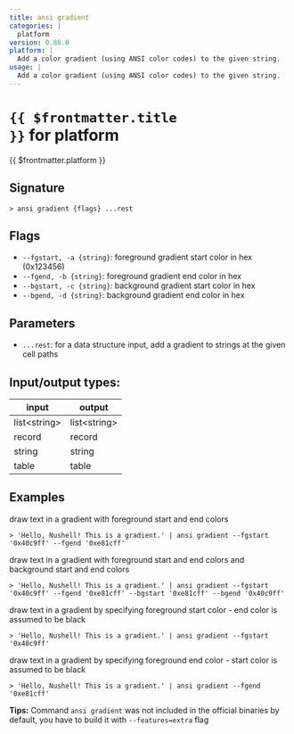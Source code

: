 ```yaml
---
title: ansi gradient
categories: |
  platform
version: 0.86.0
platform: |
  Add a color gradient (using ANSI color codes) to the given string.
usage: |
  Add a color gradient (using ANSI color codes) to the given string.
---
```

<!-- This file is automatically generated. Please edit the command in https://github.com/nushell/nushell instead. -->

# <code>{{ $frontmatter.title }}</code> for platform

<div class='command-title'>{{ $frontmatter.platform }}</div>

## Signature

```> ansi gradient {flags} ...rest```

## Flags

 -  `--fgstart, -a {string}`: foreground gradient start color in hex (0x123456)
 -  `--fgend, -b {string}`: foreground gradient end color in hex
 -  `--bgstart, -c {string}`: background gradient start color in hex
 -  `--bgend, -d {string}`: background gradient end color in hex

## Parameters

 -  `...rest`: for a data structure input, add a gradient to strings at the given cell paths


## Input/output types:

| input        | output       |
| ------------ | ------------ |
| list\<string\> | list\<string\> |
| record       | record       |
| string       | string       |
| table        | table        |
## Examples

draw text in a gradient with foreground start and end colors
```nu
> 'Hello, Nushell! This is a gradient.' | ansi gradient --fgstart '0x40c9ff' --fgend '0xe81cff'

```

draw text in a gradient with foreground start and end colors and background start and end colors
```nu
> 'Hello, Nushell! This is a gradient.' | ansi gradient --fgstart '0x40c9ff' --fgend '0xe81cff' --bgstart '0xe81cff' --bgend '0x40c9ff'

```

draw text in a gradient by specifying foreground start color - end color is assumed to be black
```nu
> 'Hello, Nushell! This is a gradient.' | ansi gradient --fgstart '0x40c9ff'

```

draw text in a gradient by specifying foreground end color - start color is assumed to be black
```nu
> 'Hello, Nushell! This is a gradient.' | ansi gradient --fgend '0xe81cff'

```


**Tips:** Command `ansi gradient` was not included in the official binaries by default, you have to build it with `--features=extra` flag